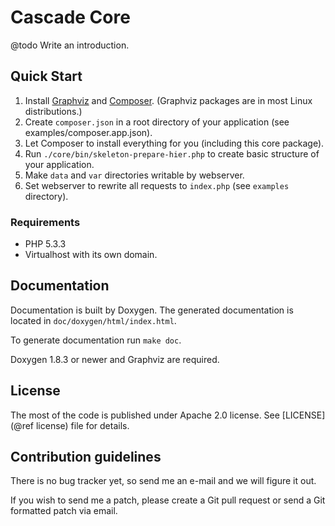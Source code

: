 Cascade Core
============


@todo Write an introduction.


Quick Start
-----------

1. Install [Graphviz](http://www.graphviz.org/) and [Composer](http://getcomposer.org/).
   (Graphviz packages are in most Linux distributions.)
2. Create `composer.json` in a root directory of your application (see examples/composer.app.json).
3. Let Composer to install everything for you (including this core package).
4. Run `./core/bin/skeleton-prepare-hier.php` to create basic structure of your application.
5. Make `data` and `var` directories writable by webserver.
6. Set webserver to rewrite all requests to `index.php` (see `examples` directory).


### Requirements

  - PHP 5.3.3
  - Virtualhost with its own domain.


Documentation
-------------

Documentation is built by Doxygen. The generated documentation is located in
`doc/doxygen/html/index.html`.

To generate documentation run `make doc`.

Doxygen 1.8.3 or newer and Graphviz are required.


License
-------

The most of the code is published under Apache 2.0 license. See [LICENSE](@ref license) file for details.



Contribution guidelines
-----------------------

There is no bug tracker yet, so send me an e-mail and we will figure it out.

If you wish to send me a patch, please create a Git pull request or send a Git formatted patch via email.


